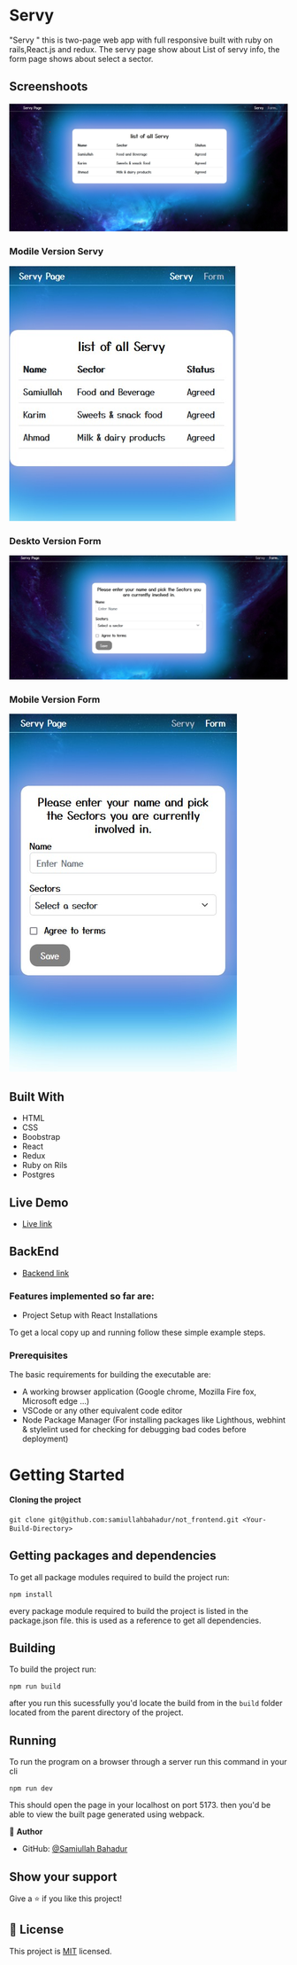 # Servy

"Servy " this is two-page web app with full responsive built with ruby on rails,React.js and redux. The servy page show about List of servy info, the form page shows about select a sector.

## Screenshoots

![Desktop Servy](./src/assets/desktop_servy.jpg)

### Modile Version Servy

![Mobile Servy](./src/assets/mobil_servy.jpg)

### Deskto Version Form

![Desktop Version Form](./src/assets/desktop_form.jpg)

### Mobile Version Form

![Mobile Version Form](./src/assets/mobil_form.jpg)

## Built With

- HTML
- CSS
- Boobstrap
- React
- Redux
- Ruby on Rils
- Postgres

## Live Demo

- [Live link](https://not-frontend-git-dev-samiullahbahadur.vercel.app/)

## BackEnd

- [Backend link](https://github.com/samiullahbahadur/not_backend)

### Features implemented so far are:

- Project Setup with React Installations

To get a local copy up and running follow these simple example steps.

### Prerequisites

The basic requirements for building the executable are:

- A working browser application (Google chrome, Mozilla Fire fox, Microsoft edge ...)
- VSCode or any other equivalent code editor
- Node Package Manager (For installing packages like Lighthous, webhint & stylelint used for checking for debugging bad codes before deployment)

# Getting Started

#### Cloning the project

```
git clone git@github.com:samiullahbahadur/not_frontend.git <Your-Build-Directory>
```

## Getting packages and dependencies

To get all package modules required to build the project run:

```
npm install
```

every package module required to build the project is listed in the package.json file. this is used as a reference to get all dependencies.

## Building

To build the project run:

```
npm run build
```

after you run this sucessfully you'd locate the build from in the `build` folder located from the parent directory of the project.

## Running

To run the program on a browser through a server run this command in your cli

```
npm run dev
```

This should open the page in your localhost on port 5173. then you'd be able to view the built page generated using webpack.

👤 **Author**

- GitHub: [@Samiullah Bahadur](https://github.com/samiullahbahadur)

## Show your support

Give a ⭐️ if you like this project!

## 📝 License

This project is [MIT](./MIT.md) licensed.
